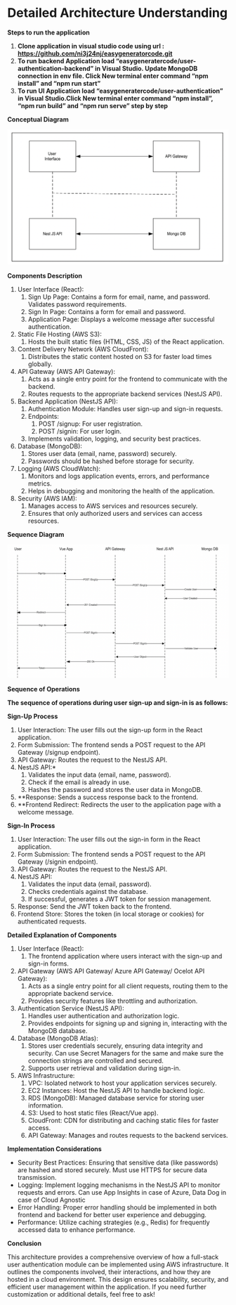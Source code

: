﻿
# Detailed Architecture Understanding

**Steps to run the application**

1. **Clone application in visual studio code using url : https://github.com/ni3j24nj/easygeneratorcode.git**
1. **To run backend Application load “easygeneratercode/user-authentication-backend” in Visual Studio. Update MongoDB connection in env file. Click New terminal enter command “npm install” and “npm run start”**
1. **To run UI Application load “easygeneratercode/user-authentication” in Visual Studio.Click New terminal enter command “npm install”, “npm run build” and “npm run serve” step by step**

**Conceptual Diagram**

![alt text](image-1.png)

**Components Description**

1. User Interface (React):
   1. Sign Up Page: Contains a form for email, name, and password. Validates password requirements.
   1. Sign In Page: Contains a form for email and password.
   1. Application Page: Displays a welcome message after successful authentication.
1. Static File Hosting (AWS S3):
   1. Hosts the built static files (HTML, CSS, JS) of the React application.
1. Content Delivery Network (AWS CloudFront):
   1. Distributes the static content hosted on S3 for faster load times globally.
1. API Gateway (AWS API Gateway):
   1. Acts as a single entry point for the frontend to communicate with the backend.
   1. Routes requests to the appropriate backend services (NestJS API).
1. Backend Application (NestJS API):
   1. Authentication Module: Handles user sign-up and sign-in requests.
   1. Endpoints:
      1. POST /signup: For user registration.
      1. POST /signin: For user login.
   1. Implements validation, logging, and security best practices.
1. Database (MongoDB):
   1. Stores user data (email, name, password) securely.
   1. Passwords should be hashed before storage for security.
1. Logging (AWS CloudWatch):
   1. Monitors and logs application events, errors, and performance metrics.
   1. Helps in debugging and monitoring the health of the application.
1. Security (AWS IAM):
   1. Manages access to AWS services and resources securely.
   1. Ensures that only authorized users and services can access resources.

**Sequence Diagram**

![alt text](image.png)

**Sequence of Operations**

**The sequence of operations during user sign-up and sign-in is as follows:**

**Sign-Up Process**

1. User Interaction: The user fills out the sign-up form in the React application.
1. Form Submission: The frontend sends a POST request to the API Gateway (/signup endpoint).
1. API Gateway: Routes the request to the NestJS API.
1. NestJS API:*
   1. Validates the input data (email, name, password).
   1. Check if the email is already in use.
   1. Hashes the password and stores the user data in MongoDB.
1. **Response: Sends a success response back to the frontend.
1. **Frontend Redirect: Redirects the user to the application page with a welcome message.

**Sign-In Process**

1. User Interaction: The user fills out the sign-in form in the React application.
1. Form Submission: The frontend sends a POST request to the API Gateway (/signin endpoint).
1. API Gateway: Routes the request to the NestJS API.
1. NestJS API:
   1. Validates the input data (email, password).
   1. Checks credentials against the database.
   1. If successful, generates a JWT token for session management.
1. Response: Send the JWT token back to the frontend.
1. Frontend Store: Stores the token (in local storage or cookies) for authenticated requests.

**Detailed Explanation of Components**

1. User Interface (React):
   1. The frontend application where users interact with the sign-up and sign-in forms.
1. API Gateway (AWS API Gateway/ Azure API Gateway/ Ocelot API Gateway):
   1. Acts as a single entry point for all client requests, routing them to the appropriate backend service.
   1. Provides security features like throttling and authorization.
1. Authentication Service (NestJS API):
   1. Handles user authentication and authorization logic.
   1. Provides endpoints for signing up and signing in, interacting with the MongoDB database.
1. Database (MongoDB Atlas):
   1. Stores user credentials securely, ensuring data integrity and security. Can use Secret Managers for the same and make sure the connection strings are controlled and secured.
   1. Supports user retrieval and validation during sign-in.
1. AWS Infrastructure:
   1. VPC: Isolated network to host your application services securely.
   1. EC2 Instances: Host the NestJS API to handle backend logic.
   1. RDS (MongoDB): Managed database service for storing user information.
   1. S3: Used to host static files (React/Vue app).
   1. CloudFront: CDN for distributing and caching static files for faster access.
   1. API Gateway: Manages and routes requests to the backend services.

**Implementation Considerations**

- Security Best Practices: Ensuring that sensitive data (like passwords) are hashed and stored securely. Must use HTTPS for secure data transmission.
- Logging: Implement logging mechanisms in the NestJS API to monitor requests and errors. Can use App Insights in case of Azure, Data Dog in case of Cloud Agnostic
- Error Handling: Proper error handling should be implemented in both frontend and backend for better user experience and debugging.
- Performance: Utilize caching strategies (e.g., Redis) for frequently accessed data to enhance performance.

**Conclusion**

This architecture provides a comprehensive overview of how a full-stack user authentication module can be implemented using AWS infrastructure. It outlines the components involved, their interactions, and how they are hosted in a cloud environment. This design ensures scalability, security, and efficient user management within the application. If you need further customization or additional details, feel free to ask!
